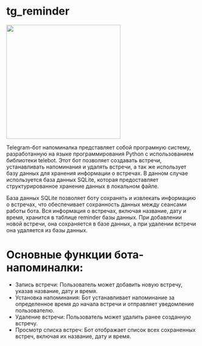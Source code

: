 # tg_reminder

<div id="header" align="">
  <img src="https://media.giphy.com/media/OgVq93mv2opOdWbXod/giphy.gif" width="300"/>
  
</div>

Telegram-бот напоминалка представляет собой програмную систему, разработанную на языке программирования Python с использованием библиотеки telebot. Этот бот позволяет создавать встречи, устанавливать напоминания и удалять встречи, а так же использует базу данных для хранения информации о встречах. В данном случае используется база данных SQLite, которая предоставляет структурированное хранение данных в локальном файле.

База данных SQLite позволяет боту сохранять и извлекать информацию о встречах, что обеспечивает сохранность данных между сеансами работы бота. Вся информация о встречах, включая название, дату и время, хранится в таблице reminder базы данных. При добавлении новой встречи, она сохраняется в базе данных, а при удалении встречи она удаляется из базы данных.

# Основные функции бота-напоминалки:

* Запись встречи: Пользователь может добавить новую встречу, указав название, дату и время.
* Установка напоминания: Бот устанавливает напоминание за определенное время до начала встречи и отправляет уведомление пользователю.
* Удаление встречи: Пользователь может удалить ранее созданную встречу.
* Просмотр списка встреч: Бот отображает список всех сохраненных встреч, включая их название, дату и время.
